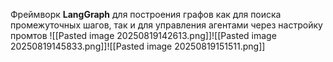 

Фреймворк **LangGraph** для построения графов как для поиска промежуточных шагов, так и для управления агентами через настройку промтов
![[Pasted image 20250819142613.png]]![[Pasted image 20250819145833.png]]![[Pasted image 20250819151511.png]]